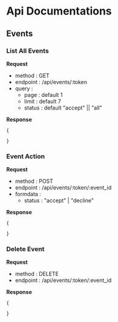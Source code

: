 # Api Documentations 

## Events 

### List All Events

**Request**
- method : GET
- endpoint : /api/events/:token
- query :
  - page : default 1
  - limit : default 7
  - status : default "accept" || "all"

**Response**
```
{

}
```

### Event Action

**Request**
- method : POST
- endpoint : /api/events/:token/:event_id
- formdata : 
  - status : "accept" | "decline"

**Response**
```
{
  
}
```

### Delete Event
**Request**
- method : DELETE
- endpoint : /api/events/:token/:event_id

**Response**
```
{
  
}
```